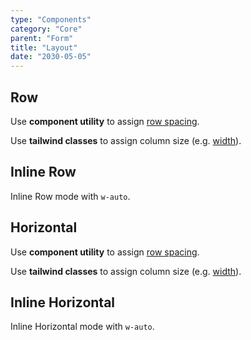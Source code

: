 ```yaml
---
type: "Components"
category: "Core"
parent: "Form"
title: "Layout"
date: "2030-05-05"
---
```


## Row

Use **component utility** to assign [row spacing](/components/core/row/content#space).

Use **tailwind classes** to assign column size (e.g. [width](https://tailwindcss.com/docs/width)).

<demo>
  <demoinline src="demos/components/core/form/mode-row">
  </demoinline>
</demo>

## Inline Row

Inline Row mode with `w-auto`.

<demo>
  <demoinline src="demos/components/core/form/mode-inline-row">
  </demoinline>
</demo>

## Horizontal

Use **component utility** to assign [row spacing](/components/core/row/content#space).

Use **tailwind classes** to assign column size (e.g. [width](https://tailwindcss.com/docs/width)).

<demo>
  <demoinline src="demos/components/core/form/mode-horizontal">
  </demoinline>
</demo>

## Inline Horizontal

Inline Horizontal mode with `w-auto`.

<demo>
  <demoinline src="demos/components/core/form/mode-inline-horizontal">
  </demoinline>
</demo>

